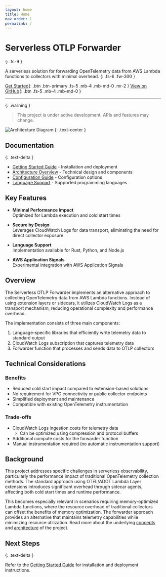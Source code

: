```yaml
---
layout: home
title: Home
nav_order: 1
permalink: /
---
```


# Serverless OTLP Forwarder
{: .fs-9 }

A serverless solution for forwarding OpenTelemetry data from AWS Lambda functions to collectors with minimal overhead.
{: .fs-6 .fw-300 }

[Get Started](getting-started){: .btn .btn-primary .fs-5 .mb-4 .mb-md-0 .mr-2 }
[View on GitHub](https://github.com/dev7a/serverless-otlp-forwarder){: .btn .fs-5 .mb-4 .mb-md-0 }

---

{: .warning }
> This project is under active development. APIs and features may change.

![Architecture Diagram](https://github.com/user-attachments/assets/961999d9-bb69-4ba7-92a2-9efef3909b74)
{: .text-center }

## Documentation
{: .text-delta }

- [Getting Started Guide](getting-started) - Installation and deployment
- [Architecture Overview](concepts/architecture) - Technical design and components
- [Configuration Guide](deployment/configuration) - Configuration options
- [Language Support](languages) - Supported programming languages

## Key Features

- **Minimal Performance Impact**  
  Optimized for Lambda execution and cold start times

- **Secure by Design**  
  Leverages CloudWatch Logs for data transport, eliminating the need for direct collector exposure

- **Language Support**  
  Implementation available for Rust, Python, and Node.js

- **AWS Application Signals**  
  Experimental integration with AWS Application Signals

## Overview

The Serverless OTLP Forwarder implements an alternative approach to collecting OpenTelemetry data from AWS Lambda functions. Instead of using extension layers or sidecars, it utilizes CloudWatch Logs as a transport mechanism, reducing operational complexity and performance overhead.

The implementation consists of three main components:

1. Language-specific libraries that efficiently write telemetry data to standard output
2. CloudWatch Logs subscription that captures telemetry data
3. Forwarder function that processes and sends data to OTLP collectors

## Technical Considerations

### Benefits

- Reduced cold start impact compared to extension-based solutions
- No requirement for VPC connectivity or public collector endpoints
- Simplified deployment and maintenance
- Compatible with existing OpenTelemetry instrumentation

### Trade-offs

- CloudWatch Logs ingestion costs for telemetry data
  - Can be optimized using compression and protocol buffers
- Additional compute costs for the forwarder function
- Manual instrumentation required (no automatic instrumentation support)

## Background

This project addresses specific challenges in serverless observability, particularly the performance impact of traditional OpenTelemetry collection methods. The standard approach using OTEL/ADOT Lambda Layer extensions introduces significant overhead through sidecar agents, affecting both cold start times and runtime performance.

This becomes especially relevant in scenarios requiring memory-optimized Lambda functions, where the resource overhead of traditional collectors can offset the benefits of memory optimization. The forwarder approach provides an alternative that maintains telemetry capabilities while minimizing resource utilization. Read more about the underlying [concepts](concepts) and [architecture](concepts/architecture) of the project.

## Next Steps
{: .text-delta }

Refer to the [Getting Started Guide](getting-started) for installation and deployment instructions.

## 